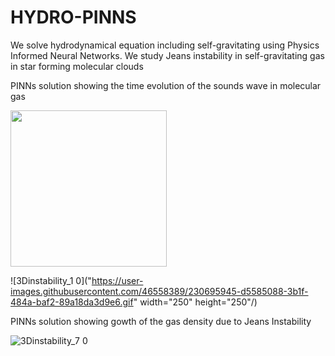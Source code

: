 # HYDRO-PINNS
We solve hydrodynamical equation including self-gravitating using Physics Informed Neural Networks. We study Jeans instability in self-gravitating gas in star forming molecular clouds

PINNs solution showing the time evolution of the sounds wave in molecular gas

<img src="/images/output/video1.gif" width="250" height="250"/>

![3Dinstability_1 0]("https://user-images.githubusercontent.com/46558389/230695945-d5585088-3b1f-484a-baf2-89a18da3d9e6.gif" width="250" height="250"/)

PINNs solution showing gowth of the gas density due to Jeans Instability

![3Dinstability_7 0](https://user-images.githubusercontent.com/46558389/230695811-90e718e0-7dc5-4feb-b005-d09207d238ce.gif)
